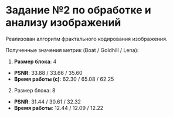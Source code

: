 # Задание №2 по обработке и анализу изображений

Реализован алгоритм фрактального кодирования изображения.

Полученные значения метрик (Boat / Goldhill / Lena):
1. **Размер блока**: 4
- **PSNR**: 33.88 / 33.66 / 35.60
- **Время работы (с)**: 62.30 / 65.08 / 62.25

2. Размер блока: 8
- **PSNR**: 31.44 / 30.61 / 32.32
- **Время работы**: 12.44 / 12.09 / 12.22
